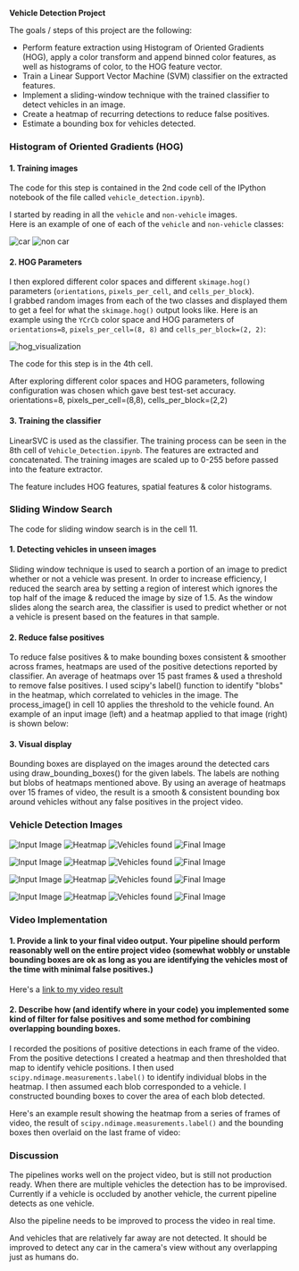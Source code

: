 **Vehicle Detection Project**

The goals / steps of this project are the following:

* Perform feature extraction using Histogram of Oriented Gradients (HOG), apply a color transform and append binned color features, as well as histograms of color, to the HOG feature vector.
* Train a Linear Support Vector Machine (SVM) classifier on the extracted features.
* Implement a sliding-window technique with the trained classifier to detect vehicles in an image.
* Create a heatmap of recurring detections to reduce false positives.
* Estimate a bounding box for vehicles detected.

[//]: # (Image References)

[car]: ./examples/car.png
[non_car]: ./examples/non_car.png
[grayscale]: ./examples/grayscale.png
[hog_visualization]: ./examples/hog_visualization.png
[i0]: ./examples/pipeline/i0.png
[h0]: ./examples/pipeline/h0.png
[v0]: ./examples/pipeline/v0.png
[f0]: ./examples/pipeline/f0.png
[i1]: ./examples/pipeline/i0.png
[h1]: ./examples/pipeline/h0.png
[v1]: ./examples/pipeline/v0.png
[f1]: ./examples/pipeline/f0.png
[i2]: ./examples/pipeline/i0.png
[h2]: ./examples/pipeline/h0.png
[v2]: ./examples/pipeline/v0.png
[f2]: ./examples/pipeline/f0.png
[i3]: ./examples/pipeline/i0.png
[h3]: ./examples/pipeline/h0.png
[v3]: ./examples/pipeline/v0.png
[f3]: ./examples/pipeline/f0.png
[image7]: ./examples/output_bboxes.png
[video1]: ./project_video.mp4

### Histogram of Oriented Gradients (HOG)

#### 1. Training images

The code for this step is contained in the 2nd code cell of the IPython notebook of the file called `vehicle_detection.ipynb`).  

I started by reading in all the `vehicle` and `non-vehicle` images.  
Here is an example of one of each of the `vehicle` and `non-vehicle` classes:

![car][car]
![non car][non_car]


#### 2. HOG Parameters

I then explored different color spaces and different `skimage.hog()` parameters (`orientations`, `pixels_per_cell`, and `cells_per_block`).  
I grabbed random images from each of the two classes and displayed them to get a feel for what the `skimage.hog()` output looks like.
Here is an example using the `YCrCb` color space and HOG parameters of `orientations=8`, `pixels_per_cell=(8, 8)` and `cells_per_block=(2, 2)`:

![hog_visualization][hog_visualization]

The code for this step is in the 4th cell.

After exploring different color spaces and HOG parameters, following configuration was chosen which gave best test-set accuracy.
orientations=8, pixels_per_cell=(8,8), cells_per_block=(2,2)

#### 3. Training the classifier

LinearSVC is used as the classifier. The training process can be seen in the 8th cell of `Vehicle_Detection.ipynb`. The features are 
extracted and concatenated. The training images are scaled up to 0-255 before passed into the feature extractor.

The feature includes HOG features, spatial features & color histograms. 

### Sliding Window Search

The code for sliding window search is in the cell 11.

#### 1. Detecting vehicles in unseen images

Sliding window technique is used to search a portion of an image to predict whether or not a vehicle was present. In order to increase
efficiency, I reduced the search area by setting a region of interest which ignores the top half of the image & reduced the image by size of 1.5.
As the window slides along the search area, the classifier is used to predict whether or not a vehicle is present based on the features in that sample.

#### 2. Reduce false positives

To reduce false positives & to make bounding boxes consistent & smoother across frames, heatmaps are used of the positive detections reported by classifier.
An average of heatmaps over 15 past frames & used a threshold to remove false positives. I used scipy's label() function to identify "blobs" in the heatmap,
which correlated to vehicles in the image. The process_image() in cell 10 applies the threshold to the vehicle found. An example of an input image (left) and a heatmap 
applied to that image (right) is shown below:

#### 3. Visual display

Bounding boxes are displayed on the images around the detected cars using draw_bounding_boxes() for the given labels. The labels are nothing but blobs of heatmaps
mentioned above. By using an average of heatmaps over 15 frames of video, the result is a smooth & consistent bounding box around vehicles without any false positives
in the project video.

### Vehicle Detection Images

![Input Image][i0]
![Heatmap][h0]
![Vehicles found][v0]
![Final Image][f0]

![Input Image][i1]
![Heatmap][h1]
![Vehicles found][v1]
![Final Image][f1]

![Input Image][i2]
![Heatmap][h2]
![Vehicles found][v2]
![Final Image][f2]

![Input Image][i3]
![Heatmap][h3]
![Vehicles found][v3]
![Final Image][f3]

### Video Implementation

#### 1. Provide a link to your final video output.  Your pipeline should perform reasonably well on the entire project video (somewhat wobbly or unstable bounding boxes are ok as long as you are identifying the vehicles most of the time with minimal false positives.)
Here's a [link to my video result](./project_video_output.mp4)

#### 2. Describe how (and identify where in your code) you implemented some kind of filter for false positives and some method for combining overlapping bounding boxes.

I recorded the positions of positive detections in each frame of the video.  From the positive detections I created a heatmap and then thresholded that map to identify vehicle positions.  I then used `scipy.ndimage.measurements.label()` to identify individual blobs in the heatmap.  I then assumed each blob corresponded to a vehicle.  I constructed bounding boxes to cover the area of each blob detected.  

Here's an example result showing the heatmap from a series of frames of video, the result of `scipy.ndimage.measurements.label()` and the bounding boxes then overlaid on the last frame of video:

### Discussion

The pipelines works well on the project video, but is still not production ready. When there are multiple vehicles
the detection has to be improvised. Currently if a vehicle is occluded by another vehicle, the current pipeline
detects as one vehicle.

Also the pipeline needs to be improved to process the video in real time. 

And vehicles that are relatively far away are not detected. It should be improved to detect any car in the camera's view
without any overlapping just as humans do.
